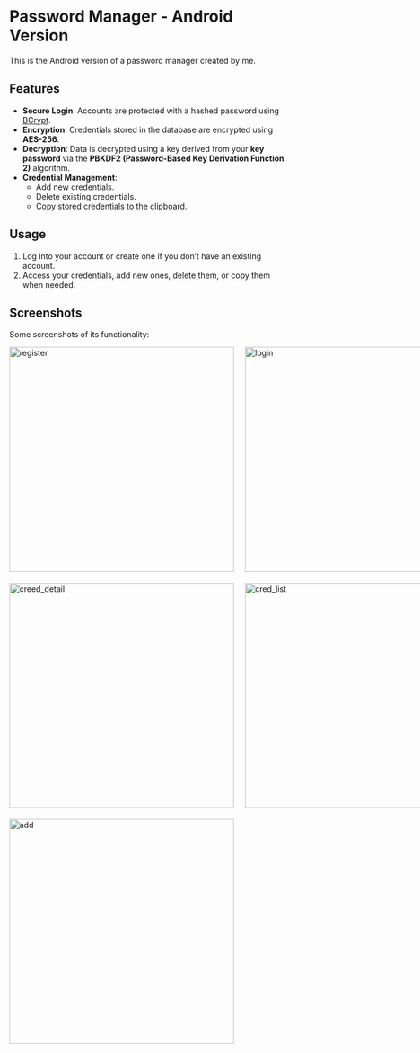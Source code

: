 # Password Manager - Android Version

This is the Android version of a password manager created by me.

## Features
- **Secure Login**: Accounts are protected with a hashed password using [BCrypt](https://github.com/spring-projects/spring-security/blob/main/crypto/src/main/java/org/springframework/security/crypto/bcrypt/BCrypt.java).
- **Encryption**: Credentials stored in the database are encrypted using **AES-256**.
- **Decryption**: Data is decrypted using a key derived from your **key password** via the **PBKDF2 (Password-Based Key Derivation Function 2)** algorithm.
- **Credential Management**:
  - Add new credentials.
  - Delete existing credentials.
  - Copy stored credentials to the clipboard.

## Usage
1. Log into your account or create one if you don’t have an existing account.
2. Access your credentials, add new ones, delete them, or copy them when needed.

## Screenshots
Some screenshots of its functionality:

<div style="display: flex; gap: 20px; margin-bottom: 20px;">
  <img src="https://github.com/user-attachments/assets/a96460ca-3959-424e-bf1f-64337f0087be" alt="register" width="400">
  <img src="https://github.com/user-attachments/assets/6e2548be-cd28-4102-9c39-01c29e6be9c1" alt="login" width="400">
</div>

<div style="display: flex; gap: 20px; margin-bottom: 20px;">
  <img src="https://github.com/user-attachments/assets/c01d861b-199e-4243-b277-da47ae395c8e" alt="creed_detail" width="400">
  <img src="https://github.com/user-attachments/assets/f6ff1ce3-0d08-4389-92d9-407ab6860dea" alt="cred_list" width="400">
</div>

<div style="margin-bottom: 20px;">
  <img src="https://github.com/user-attachments/assets/ad22accb-b48a-4cf4-9eaf-65bbeb404d8f" alt="add" width="400">
</div>
